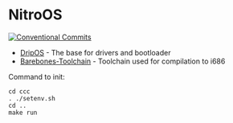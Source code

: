 # NitroOS
[![Conventional Commits](https://img.shields.io/badge/Conventional%20Commits-1.0.0-yellow.svg)](https://conventionalcommits.org)
* [DripOS](http://github.com/Menotdan/DripOS) - The base for drivers and bootloader
* [Barebones-Toolchain](https://github.com/rm-hull/barebones-toolchain) - Toolchain used for compilation to i686

Command to init: 
```
cd ccc
. ./setenv.sh
cd ..
make run
```

